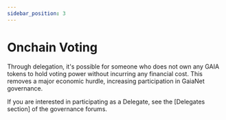 ```yaml
---
sidebar_position: 3
---
```


# Onchain Voting

Through delegation, it's possible for someone who does not own any GAIA tokens to hold voting power without incurring any financial cost. This removes a major economic hurdle, increasing participation in GaiaNet governance.

If you are interested in participating as a Delegate, see the [Delegates section] of the governance forums.
